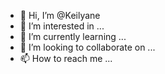 - 👋 Hi, I’m @Keilyane
- 👀 I’m interested in ...
- 🌱 I’m currently learning ...
- 💞️ I’m looking to collaborate on ...
- 📫 How to reach me ...

<!---
Keilyane/Keilyane is a ✨ special ✨ repository because its `README.md` (this file) appears on your GitHub profile.
You can click the Preview link to take a look at your changes.
--->

